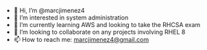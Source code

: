 - 👋 Hi, I’m @marcjimenez4
- 👀 I’m interested in system administration
- 🌱 I’m currently learning AWS and looking to take the RHCSA exam
- 💞️ I’m looking to collaborate on any projects involving RHEL 8 
- 📫 How to reach me: marcjimenez4@gmail.com

<!---
marcjimenez4/marcjimenez4 is a ✨ special ✨ repository because its `README.md` (this file) appears on your GitHub profile.
You can click the Preview link to take a look at your changes.
--->

